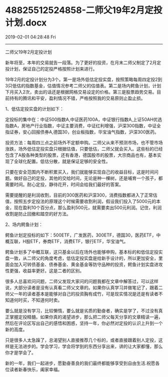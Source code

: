 # 48825512524858-二师父19年2月定投计划.docx

2019-02-01 04:28:48 Fri

----

二师父19年2月定投计划

新年将至，本年的交易就告一段落。为了更好的投资，在月末二师父制定了2月定投计划，保证自己的定投严格按照计划来进行。

19年2月的定投计划分为3个。第一是场外低估定投实盘，按照策略每周四定投2到3只低估的指数基金，估值情况参考二师父的估值表。第二是场内鳄鱼计划，计划下月买入2次，卖出的话还是根据网格交易设定的价格。第三是股票趋势交易。目前持有的腾讯和平安，盈利情况不错，严格按照我的交易原则止盈止损。

1、低估定投实盘的计划如下：

定投标的集中在：中证500指数A,中证医药100A，中证银行指数A,上证50AH优选指数A，房地产行业指数，中证主要消费，中证红利增强，沪深300指数，中证全指证券，安心回报债券A,德国30，创业板指数，华宝油气指数，沪深300医药。

投资方法：每周四三点之前场外不定额申购。二师父从来不预测市场，也不管市场涨跌，场外低估定投实盘只根据估值，只要低估，二师父就会买入。这些标的已经包含了A股各种类型的股票，还有香港，德国股市的股票，大宗商品也有，基本实现了全球化配置。低估分散，就是保证足够的安全性。

只要在安全范围内不断积累买入，我们就能够实现自己的收益目标，这是时间问题。做好自己的定投，其他的交给时间，无论是种一棵树，还是哺育一个孩子，都需要时间。耐心定投，静待花开，时间会给我们最好的答案。

需要提醒的是利润收割，目前的300医药和沪深300，消费指数都进入了正常估值，按照五步定投法的原理这个时候需要收割利润，假设我们投入了5000元的本金，现在盈利10个百分点，那么盈利500元，就需要卖出500元利润。记住，利润收割是防止回撤和踏空的好方法。

2、场内鳄鱼计划：

鳄鱼计划定投标的如下：500ETF，广发医药，300ETF，德国30，医药ETF，中概互联，H股ETF，券商ETF，消费ETF，银行ETF，华宝油气。

鳄鱼计划多了中概互联，这只基金以后在场外也能够申购，基本标的和低估定投实盘一致，从二师父的角度考虑，低估定投实盘是给新手设计的，所以更加安全，里面会加入可转债基金、债券基金、黄金基金等防守品种的投资，鳄鱼计划实盘进攻性更强，收益率更好。这是二者的区别。

很多人总喜欢问问题，二师父发现大家问的问题我都在文章中解答过，可以这样说，大部分读者是没有认真看二师父文章的。如果你认真学习并做笔记了，跟着二师父一年的读者基本是能够对自己的投资胸有成竹，可是现实情况是还是有读者不知道何时买，不知道何时卖。

要么就是没有学习，比较懒惰，要么就是劣质的勤奋者，确实是学了，不过没有真正掌握定投精髓。如果你真的渴望进步，那么把二师父每天分享的文章精读一遍，然后在评论区写出自己的感悟和困惑，坚持一年，你必然对定投的认识上升到一个新的高度。

只是很多人太急躁了，总渴望别人直接推荐几个标的，或者直接跟着别人定投，这样是无法进步的。学会学习，学会将学到的东西分享出来，讲的让大家都懂，那么你才是学会了。

新的一年，我们一起进步，愿勤奋善良的我们最终都能够享受到自由生活\.祝愿各位读者新春快乐，阖家幸福。

